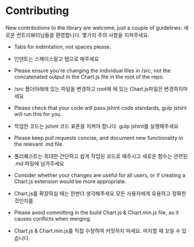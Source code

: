 Contributing
============

New contributions to the library are welcome, just a couple of guidelines:
새로운 컨트리뷰터님들을 환영합니다. 몇가지 주의 사항을 지켜주세요.

 * Tabs for indentation, not spaces please.
 - 인덴트는 스페이스말고 탭으로 해주세요
 * Please ensure you're changing the individual files in /src, not the concatenated output in the Chart.js file in the root of the repo.
 - /src 폴더아래에 있는 파일을 변경하고 root에 에 있는 Chart.js파일은 변경하지마세요
 * Please check that your code will pass jshint code standards, gulp jshint will run this for you.
 - 작업한 코드는 jshint 코드 표준을 지켜야 합니다. gulp jshint를 실행해주세요
 * Please keep pull requests concise, and document new functionality in the relevant .md file.
 - 풀리퀘스트는 최대한 간단하고 쉽게 작업된 코드로 해주시고 새로운 함수는 관련된 .md 파일에 남겨주세요
 * Consider whether your changes are useful for all users, or if creating a Chart.js extension would be more appropriate.
 - Chart.js를 확장하실 때는 한번더 생각해주세요 모든 사용자에게 유용하고 정확한 것인지를
 * Please avoid committing in the build Chart.js & Chart.min.js file, as it causes conflicts when merging.
 - Chart.js & Chart.min.js를 직접 수정하여 커밋하지 마세요. 머지할 때 꼬일 수 있습니다. 

